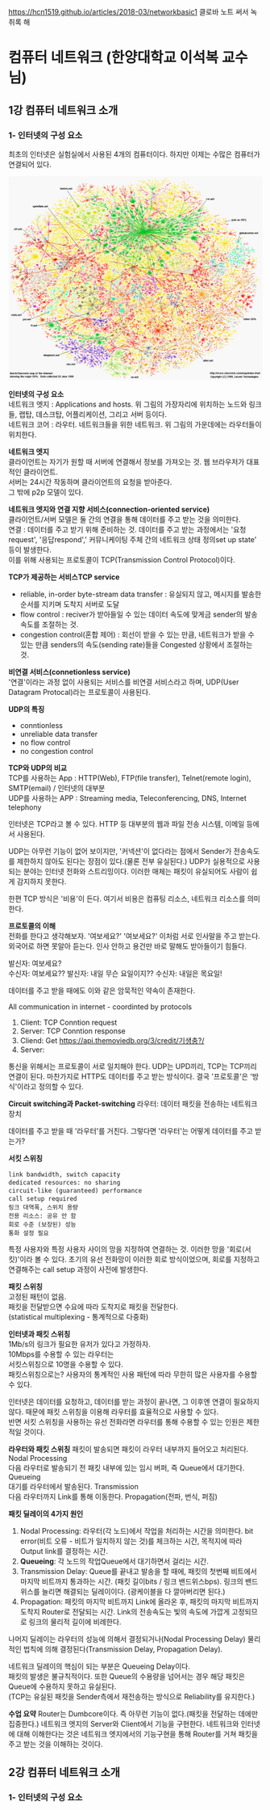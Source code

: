 https://hcn1519.github.io/articles/2018-03/networkbasic1
클로바 노트 써서 녹취록 해 

# 컴퓨터 네트워크 (한양대학교 이석복 교수님)


## 1강 컴퓨터 네트워크 소개
### 1- 인터넷의 구성 요소
최초의 인터넷은 실험실에서 사용된 4개의 컴퓨터이다. 하지만 이제는 수많은 컴퓨터가 연결되어 있다.

![cheswick](../../src/isp-ss.gif)
  
**인터넷의 구성 요소**  
네트워크 엣지 : Applications and hosts. 위 그림의 가장자리에 위치하는 노드와 링크들, 랩탑, 데스크탑, 어플리케이션, 그리고 서버 등이다.  
네트워크 코어 : 라우터. 네트워크들을 위한 네트워크. 위 그림의 가운데에는 라우터들이 위치한다.   

**네트워크 엣지**  
클라이언트는 자기가 원할 때 서버에 연결해서 정보를 가져오는 것. 웹 브라우저가 대표적인 클라이언트.  
서버는 24시간 작동하며 클라이언트의 요청을 받아준다.  
그 밖에 p2p 모델이 있다.  

**네트워크 엣지와 연결 지향 서비스(connection-oriented service)**    
클라이언트/서버 모델은 둘 간의 연결을 통해 데이터를 주고 받는 것을 의미한다.  
연결 : 데이터를 주고 받기 위해 준비하는 것. 데이터를 주고 받는 과정에서는 '요청request', '응답respond',' 커뮤니케이팅 주체 간의 네트워크 상태 정의set up state' 등이 발생한다.  
이를 위해 사용되는 프로토콜이 TCP(Transmission Control Protocol)이다. 

**TCP가 제공하는 서비스TCP service**  
- reliable, in-order byte-stream data transfer : 유실되지 않고, 메시지를 발송한 순서를 지키며 도착지 서버로 도달
- flow control : reciver가 받아들일 수 있는 데이터 속도에 맞게금 sender의 발송 속도를 조절하는 것.
- congestion control(혼합 제어) : 회선이 받을 수 있는 만큼, 네트워크가 받을 수 있는 만큼 senders의 속도(sending rate)들을 Congested 상황에서 조절하는 것. 
  

**비연결 서비스(connetionless service)**  
'연결'이라는 과정 없이 사용되는 서비스를 비연결 서비스라고 하며, UDP(User Datagram Protocal)라는 프로토콜이 사용된다.

**UDP의 특징**  
- conntionless
- unreliable data transfer
- no flow control
- no congestion control
  

**TCP와 UDP의 비교**  
TCP를 사용하는 App : HTTP(Web), FTP(file transfer), Telnet(remote login), SMTP(email) / 인터넷의 대부분  
UDP를 사용하는 APP : Streaming media, Teleconferencing, DNS, Internet telephony  

인터넷은 TCP라고 볼 수 있다.  HTTP 등 대부분의 웹과 파일 전송 시스템, 이메일 등에서 사용된다.   

UDP는 아무런 기능이 없어 보이지만, '커넥션'이 없다라는 점에서 Sender가 전송속도를 제한하지 않아도 된다는 장점이 있다.(물론 전부 유실된다.) UDP가 실용적으로 사용되는 분야는 인터넷 전화와 스트리밍이다. 이러한 매체는 패킷이 유실되어도 사람이 쉽게 감지하지 못한다.    

한편 TCP 방식은 '비용'이 든다. 여기서 비용은 컴퓨팅 리소스, 네트워크 리소스를 의미한다.  

**프로토콜의 이해**  
전화를 한다고 생각해보자. '여보세요?' '여보세요?' 이처럼 서로 인사말을 주고 받는다.    
외국어로 하면 못알아 듣는다. 인사 안하고 용건만 바로 말해도 받아들이기 힘들다.   

발신자: 여보세요?  
수신자: 여보세요??
발신자: 내일 무슨 요일이지?? 
수신자: 내일은 목요일!  


데이터를 주고 받을 때에도 이와 같은 암묵적인 약속이 존재한다.  
  
All communication in internet - coordinted by protocols    
1) Client: TCP Conntion request  
2) Server: TCP Conntion response  
3) Cliend: Get https://api.themoviedb.org/3/credit/기생충?/  
4) Server: <file>  
  
통신을 위해서는 프로토콜이 서로 일치해야 한다. UDP는 UPD끼리, TCP는 TCP끼리 연결이 된다. 마찬가지로 HTTP도 데이터를 주고 받는 방식이다. 결국 '프로토콜'은 '방식'이라고 정의할 수 있다.  

**Circuit switching과 Packet-switching**
라우터: 데이터 패킷을 전송하는 네트워크 장치  
  
데이터를 주고 받을 때 '라우터'를 거친다. 그렇다면 '라우터'는 어떻게 데이터를 주고 받는가?  

**서킷 스위칭**  
```
link bandwidth, switch capacity  
dedicated resources: no sharing  
circuit-like (guaranteed) performance  
call setup required  
링크 대역폭, 스위치 용량
전용 리소스: 공유 안 함
회로 수준 (보장된) 성능
통화 설정 필요
```
특정 사용자와 특정 사용자 사이의 망을 지정하여 연결하는 것. 이러한 망을 '회로(서킷)'이라 볼 수 있다. 초기의 유선 전화망이 이러한 회로 방식이었으며, 회로를 지정하고 연결해주는 call setup 과정이 사전에 발생한다.  

**패킷 스위칭**  
고정된 패턴이 없음.  
패킷을 전달받으면 수요에 따라 도착지로 패킷을 전달한다.  
(statistical multiplexing - 통계적으로 다중화)  

**인터넷과 패킷 스위칭**  
1Mb/s의 링크가 필요한 유저가 있다고 가정하자.  
10Mbps를 수용할 수 있는 라우터는   
서킷스위칭으로 10명을 수용할 수 있다.  
패킷스위칭으로는? 사용자의 통계적인 사용 패턴에 따라 무한히 많은 사용자를 수용할 수 있다.  
  
인터넷은 데이터를 요청하고, 데이터를 받는 과정이 끝나면, 그 이후엔 연결이 필요하지 않다. 때문에 패킷 스위칭을 이용해 라우터를 효율적으로 사용할 수 있다.  
반면 서킷 스위칭을 사용하는 유선 전화라면 라우터를 통해 수용할 수 있는 인원은 제한적일 것이다.  

**라우터와 패킷 스위칭**
패킷이 발송되면 패킷이 라우터 내부까지 들어오고 처리된다. Nodal Processing  
다음 라우터로 발송되기 전 패킷 내부에 있는 임시 버퍼, 즉 Queue에서 대기한다. Queueing  
대기를 라우터에서 발송된다. Transmission  
다음 라우터까지 Link를 통해 이동한다. Propagation(전파, 번식, 퍼짐)  

**패킷 딜레이의 4가지 원인**
1. Nodal Processing: 라우터(각 노드)에서 작업을 처리하는 시간을 의미한다.  bit error(비트 오류 - 비트가 일치하지 않는 것)를 체크하는 시간, 목적지에 따라 Output link를 결정하는 시간.
2. **Queueing**: 각 노드의 작업Queue에서 대기하면서 걸리는 시간.
3. Transmission Delay: Queue를 끝내고 발송을 할 때에, 패킷의 첫번째 비트에서 마지막 비트까지 통과하는 시간. (패킷 길이bits / 링크 밴드위스bps). 링크의 밴드위스를 늘리면 해결되는 딜레이이다. (광케이블을 다 깔아버리면 된다.)  
4. Propagation: 패킷의 마지막 비트까지 Link에 올라온 후, 패킷의 마지막 비트까지 도착지 Router로 전달되는 시간. Link의 전송속도는 빛의 속도에 가깝게 고정되므로 링크의 물리적 길이에 비례한다.  

나머지 딜레이는 라우터의 성능에 의해서 결정되거나(Nodal Processing Delay) 물리적인 법칙에 의해 결정된다(Transmission Delay, Propagation Delay).  
  
네트워크 딜레이의 핵심이 되는 부분은 Queueing Delay이다.  
패킷의 발생은 불규칙적이다. 또한 Queue의 수용량을 넘어서는 경우 해당 패킷은 Queue에 수용하지 못하고 유실된다.  
(TCP는 유실된 패킷을 Sender측에서 재전송하는 방식으로 Reliability를 유지한다.)  


**수업 요약**
Router는 Dumbcore이다. 즉 아무런 기능이 없다.(패킷을 전달하는 데에만 집중한다.)
네트워크 엣지의 Server와 Client에서 기능을 구현한다. 네트워크와 인터넷에 대해 이해한다는 것은 네트워크 엣지에서의 기능구현을 통해 Router를 거쳐 패킷을 주고 받는 것을 이해하는 것이다.  


## 2강 컴퓨터 네트워크 소개
### 1- 인터넷의 구성 요소



